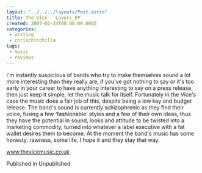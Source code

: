 ```yaml
---
layout: "../../../layouts/Post.astro"
title: The Vice - Lovers EP
created: 2007-02-24T00:00:00.000Z
categories:
 - writing
 - chrischinchilla
tags: 
 - music 
 - reviews
---
```


I'm instantly suspicious of bands who try to make themselves sound a lot more interesting than they really are, if you've got nothing to say or it's too early in your career to have anything interesting to say on a press release, then just keep it simple, let the music talk for itself. Fortunately in the Vice's case the music does a fair job of this, despite being a low key and budget release. The band's sound is currently schizophrenic as they find their voice, fusing a few 'fashionable' styles and a few of their own ideas, thus they have the potential in sound, looks and attitude to be twisted into a marketing commodity, turned into whatever a label executive with a fat wallet desires them to become. At the moment the band's music has some honesty, rawness, some life, I hope it and they stay that way.

<a href=https://www.thevicemusic.co.uk target=_blank>www.thevicemusic.co.uk</a>

Published in Unpublished
